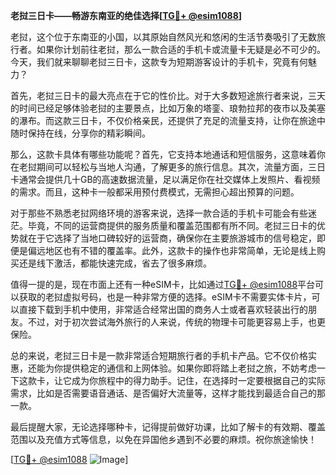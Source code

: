 **老挝三日卡——畅游东南亚的绝佳选择[[TG💪+ @esim1088](https://t.me/s/esim1088)]**

老挝，这个位于东南亚的小国，以其原始自然风光和悠闲的生活节奏吸引了无数旅行者。如果你计划前往老挝，那么一款合适的手机卡或流量卡无疑是必不可少的。今天，我们就来聊聊老挝三日卡，这款专为短期游客设计的手机卡，究竟有何魅力？

首先，老挝三日卡的最大亮点在于它的性价比。对于大多数短途旅行者来说，三天的时间已经足够体验老挝的主要景点，比如万象的塔銮、琅勃拉邦的夜市以及美塞的瀑布。而这款三日卡，不仅价格亲民，还提供了充足的流量支持，让你在旅途中随时保持在线，分享你的精彩瞬间。

那么，这款卡具体有哪些功能呢？首先，它支持本地通话和短信服务，这意味着你在老挝期间可以轻松与当地人沟通，了解更多的旅行信息。其次，流量方面，三日卡通常会提供几十GB的高速数据流量，足以满足你在社交媒体上发照片、看视频的需求。而且，这种卡一般都采用预付费模式，无需担心超出预算的问题。

对于那些不熟悉老挝网络环境的游客来说，选择一款合适的手机卡可能会有些迷茫。毕竟，不同的运营商提供的服务质量和覆盖范围都有所不同。老挝三日卡的优势就在于它选择了当地口碑较好的运营商，确保你在主要旅游城市的信号稳定，即便是偏远地区也有不错的覆盖率。此外，这款卡的操作也非常简单，无论是线上购买还是线下激活，都能快速完成，省去了很多麻烦。

值得一提的是，现在市面上还有一种eSIM卡，比如通过[TG💪+ @esim1088](https://t.me/s/esim1088)平台可以获取的老挝虚拟号码，也是一种非常方便的选择。eSIM卡不需要实体卡片，可以直接下载到手机中使用，非常适合经常出国的商务人士或者喜欢轻装出行的朋友。不过，对于初次尝试海外旅行的人来说，传统的物理卡可能更容易上手，也更保险。

总的来说，老挝三日卡是一款非常适合短期旅行者的手机卡产品。它不仅价格实惠，还能为你提供稳定的通信和上网体验。如果你即将踏上老挝之旅，不妨考虑一下这款卡，让它成为你旅程中的得力助手。记住，在选择时一定要根据自己的实际需求，比如是否需要语音通话、是否偏好大流量等，这样才能找到最适合自己的那一款。

最后提醒大家，无论选择哪种卡，记得提前做好功课，比如了解卡的有效期、覆盖范围以及充值方式等信息，以免在异国他乡遇到不必要的麻烦。祝你旅途愉快！

[[TG💪+ @esim1088](https://t.me/s/esim1088) ![Image](https://i.postimg.cc/4NQfJmqS/Snipaste-2025-05-13-00-14-12.png)]